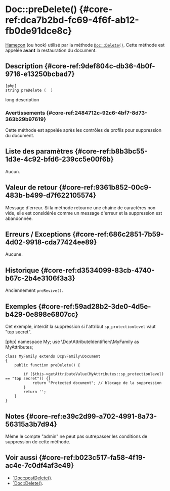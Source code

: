 # Doc::preDelete()  {#core-ref:dca7b2bd-fc69-4f6f-ab12-fb0de91dce8c}
<div class="short-description" markdown="1">  

[Hameçon][hook] (ou hook) utilisé par la méthode [`Doc::Delete()`][Delete].
Cette méthode est appelée **avant** la restauration du document.

</div>

## Description  {#core-ref:9def804c-db36-4b0f-9716-e13250bcbad7}

    [php]
    string preDelete (  )

<span class="fixme template">long description</span>

### Avertissements  {#core-ref:2484712c-92c6-4bf7-8d73-363b29b97619}

Cette méthode est appelée après les contrôles de profils pour suppression du
document.

## Liste des paramètres  {#core-ref:b8b3bc55-1d3e-4c92-bfd6-239cc5e00f6b}
Aucun.

## Valeur de retour  {#core-ref:9361b852-00c9-483b-b499-d7f622105574}

Message d'erreur. Si la méthode retourne une chaîne de caractères non vide, elle
est considérée comme un message d'erreur et la suppression est abandonnée.

## Erreurs / Exceptions  {#core-ref:686c2851-7b59-4d02-9918-cda77424ee89}

Aucune.

## Historique  {#core-ref:d3534099-83cb-4740-b67c-2b4e3106f3a3}

Anciennement `preRevive()`.

## Exemples  {#core-ref:59ad28b2-3de0-4d5e-b429-0e898e6807cc}

Cet exemple, interdit la suppression si l'attribut `sp_protectionlevel` vaut
"top secret".

   [php]
    namespace My;
    use \Dcp\AttributeIdentifiers\MyFamily as MyAttributes;
    
    class MyFamily extends Dcp\Family\Document
    {
        public function preDelete() {
            
            if ($this->getAttributeValue(MyAttributes::sp_protectionlevel) == "top secret")) {}
                return "Protected document"; // blocage de la suppression
            }
            return '';
        }
    }

## Notes  {#core-ref:e39c2d99-a702-4991-8a73-56315a3b7d94}

Même le compte "admin" ne peut pas outrepasser les conditions de suppression de
cette méthode.

## Voir aussi  {#core-ref:b023c517-fa58-4f19-ac4e-7c0df4af3e49}

*   [`Doc::postDelete()][docpostDelete].
*   [`Doc::Delete()][Delete].

<!-- links -->
[docstore]:         #core-ref:b8540d13-ece6-4e9e-9b72-6a56bca9da12
[docpostcreated]:   #core-ref:b8f80e6b-a374-4bf4-bc76-47290cd69c45 "Hameçon Doc::postCreated()"
[docpoststore]:     #core-ref:99520a31-0aef-4bc6-b20a-114737059d17 "Hameçon Doc::postStore()"
[docprestore]:      #core-ref:3517da95-82fe-4adb-8bc4-ef49ca55edb0 "Hameçon Doc::preStore()"
[docprecreated]:    #core-ref:e85aa9d4-5e62-4a60-9d1c-f60433301747 "Hameçon Doc::preCreated()"
[docprerefresh]:    #core-ref:580d6be1-6b6a-439b-abd7-34b26cfaf2e5 "Hameçon Doc::preRefresh()"
[docpostrefresh]:   #core-ref:9352c534-3691-41e3-b293-599db8e9a4fd "Hameçon Doc::postRefresh()"
[docpreimport]:     #core-ref:adb6ba8b-15c4-42d3-97dc-1da16c2112ae "Hameçon Doc::preImport()"
[docpostimport]:    #core-ref:9de7e922-150a-416b-b846-b6e195bf0921 "Hameçon Doc::postImport()"
[docpostDelete]:   #core-ref:8db8e5e0-b15e-4cfe-a891-66850df15b1e "Hameçon Doc::postDelete()"
[docpreDelete]:    #core-ref:dca7b2bd-fc69-4f6f-ab12-fb0de91dce8c "Hameçon Doc::preDelete()"
[Delete]:         #core-ref:e48b02c7-c684-4f71-a731-ac92064d13ae
[hook]:             http://fr.wikipedia.org/wiki/Hook_(informatique) "Définition de Hook sur wikipedia"